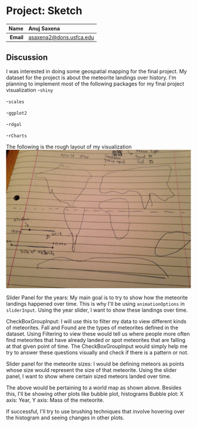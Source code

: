 Project: Sketch
==============================

| **Name**  | Anuj Saxena  |
|----------:|:-------------|
| **Email** | asaxena2@dons.usfca.edu |

## Discussion ##

I was interested in doing some geospatial mapping for the final project. My dataset for the project is
about the meteorite landings over history. 
I'm planning to implement most of the following packages for my final project visualization
-`shiny`

-`scales`

-`ggplot2`

-`rdgal`

-`rCharts`


The following is the rough layout of my visualization
![IMAGE](map.jpeg)

Slider Panel for the years:
My main goal is to try to show how the meteorite landings happened over time. This is why I'll
be using ```animationOptions``` in 	```sliderInput```. Using the year slider, I want to show these landings
over time. 

CheckBoxGroupInput: I will use this to filter my data to view different kinds of meteorites. Fall and Found are the 
types of meteorites defined in the dataset. Using Filtering to view these would tell us where people more often find
meteorites that have already landed or spot meteorites that are falling at that given point of time. 
The CheckBoxGroupInput would simply help me try to answer these questions visually and check if there is a pattern or not.

Slider panel for the meteorite sizes:
I would be defining meteors as points whose size would represent the size of that meteorite. 
Using the slider panel, I want to show where certain sized meteors landed over time.

The above would be pertaining to a world map as shown above. Besides this, I'll be showing other plots 
like bubble plot, histograms
Bubble plot: X axis: Year, Y axis: Mass of the meteorite.

If successful, I'll try to use brushing techniques that involve hovering over the histogram and seeing changes 
in other plots.